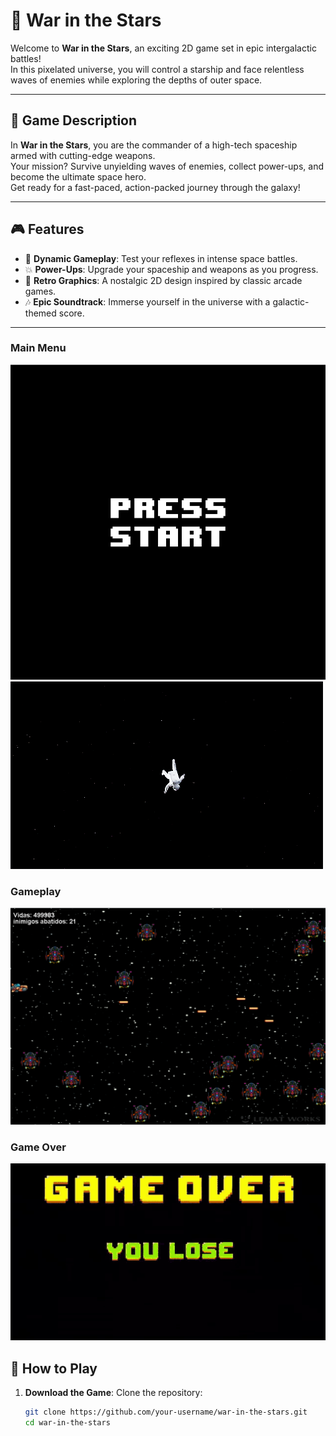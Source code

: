 # 🌌 **War in the Stars**  

Welcome to **War in the Stars**, an exciting 2D game set in epic intergalactic battles!  
In this pixelated universe, you will control a starship and face relentless waves of enemies while exploring the depths of outer space.  

---

## 📖 **Game Description**  
In **War in the Stars**, you are the commander of a high-tech spaceship armed with cutting-edge weapons.  
Your mission? Survive unyielding waves of enemies, collect power-ups, and become the ultimate space hero.  
Get ready for a fast-paced, action-packed journey through the galaxy!  

---

## 🎮 **Features**  
- 🚀 **Dynamic Gameplay**: Test your reflexes in intense space battles.  
- 💥 **Power-Ups**: Upgrade your spaceship and weapons as you progress.  
- 🌟 **Retro Graphics**: A nostalgic 2D design inspired by classic arcade games.  
- 🎶 **Epic Soundtrack**: Immerse yourself in the universe with a galactic-themed score.  

---

### Main Menu
![Main Menu](src/game/images/startGame.gif)
![](src/game/images/start.gif)

### Gameplay
![Gameplay](imgs_readme/game.png)

### Game Over
![Game Over](src/game/images/gameOver.gif)

## 🚀 **How to Play**  
1. **Download the Game**: Clone the repository:  
   ```bash
   git clone https://github.com/your-username/war-in-the-stars.git
   cd war-in-the-stars
